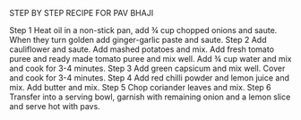 STEP BY STEP RECIPE FOR PAV BHAJI

Step 1
Heat oil in a non-stick pan, add ¾ cup chopped onions and saute. When they turn golden add ginger-garlic paste and saute.
Step 2
Add cauliflower and saute. Add mashed potatoes and mix. Add fresh tomato puree and ready made tomato puree and mix well. Add ¾ cup water and mix and cook for 3-4 minutes.
Step 3
Add green capsicum and mix well. Cover and cook for 3-4 minutes.
Step 4
Add red chilli powder and lemon juice and mix. Add butter and mix.
Step 5
Chop coriander leaves and mix.
Step 6
Transfer into a serving bowl, garnish with remaining onion and a lemon slice and serve hot with pavs.